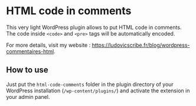 # HTML code in comments

This very light WordPress plugin allows to put HTML code in comments. The code inside `<code>` and `<pre>` tags will be automatically encoded.

For more details, visit my website : https://ludovicscribe.fr/blog/wordpress-commentaires-html.

## How to use

Just put the `html-code-comments` folder in the plugin directory of your WordPress installation (`/wp-content/plugins/`) and activate the extension in your admin panel.